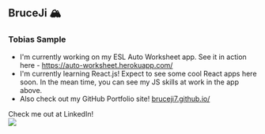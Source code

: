 ## BruceJi 🏔️
### Tobias Sample

<!--
**BruceJi7/BruceJi7** is a ✨ _special_ ✨ repository because its `README.md` (this file) appears on your GitHub profile.

Here are some ideas to get you started:

- 🔭 I’m currently working on ...
- 🌱 I’m currently learning ...
- 👯 I’m looking to collaborate on ...
- 🤔 I’m looking for help with ...
- 💬 Ask me about ...
- 📫 How to reach me: ...
- 😄 Pronouns: ...
- ⚡ Fun fact: ...
-->

- I'm currently working on my ESL Auto Worksheet app. See it in action here - https://auto-worksheet.herokuapp.com/
- I'm currently learning React.js! Expect to see some cool React apps here soon. In the mean time, you can see my JS skills at work in the app above.
- Also check out my GitHub Portfolio site! <a href="http://bruceji7.github.io/">bruceji7.github.io/</a>


Check me out at LinkedIn!
<br/><a href="https://www.linkedin.com/in/tobias-sample-07b86746/"><img src="https://img.shields.io/badge/linkedin-%230077B5.svg?&style=for-the-badge&logo=linkedin&logoColor=white"></a>
